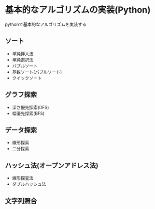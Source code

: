 # 基本的なアルゴリズムの実装(Python)
pythonで基本的なアルゴリズムを実装する

## ソート

* 単純挿入法
* 単純選択法
* バブルソート
* 基数ソート(バブルソート)
* クイックソート

## グラフ探索

* 深さ優先探索(DFS)
* 幅優先探索(BFS)

## データ探索

* 線形探索
* 二分探索

## ハッシュ法(オープンアドレス法)

* 線形探査法
* ダブルハッシュ法

## 文字列照合

